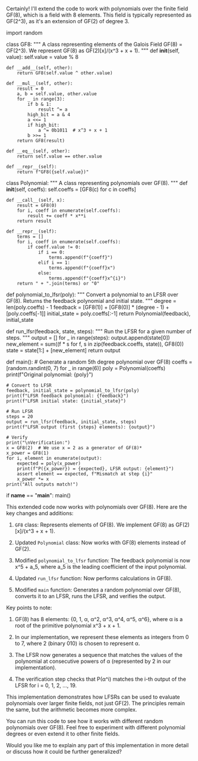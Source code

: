  Certainly! I'll extend the code to work with polynomials over the finite field GF(8), which is a field with 8 elements. This field is typically represented as GF(2^3), as it's an extension of GF(2) of degree 3.



<antArtifact identifier="polynomial-to-lfsr" type="application/vnd.ant.code" language="python" title="Convert Polynomial to LFSR over GF(8)">
import random

class GF8:
    """
    A class representing elements of the Galois Field GF(8) = GF(2^3).
    We represent GF(8) as GF(2)[x]/(x^3 + x + 1).
    """
    def __init__(self, value):
        self.value = value % 8

    def __add__(self, other):
        return GF8(self.value ^ other.value)

    def __mul__(self, other):
        result = 0
        a, b = self.value, other.value
        for _ in range(3):
            if b & 1:
                result ^= a
            high_bit = a & 4
            a <<= 1
            if high_bit:
                a ^= 0b1011  # x^3 + x + 1
            b >>= 1
        return GF8(result)

    def __eq__(self, other):
        return self.value == other.value

    def __repr__(self):
        return f"GF8({self.value})"

class Polynomial:
    """
    A class representing polynomials over GF(8).
    """
    def __init__(self, coeffs):
        self.coeffs = [GF8(c) for c in coeffs]

    def __call__(self, x):
        result = GF8(0)
        for i, coeff in enumerate(self.coeffs):
            result += coeff * x**i
        return result

    def __repr__(self):
        terms = []
        for i, coeff in enumerate(self.coeffs):
            if coeff.value != 0:
                if i == 0:
                    terms.append(f"{coeff}")
                elif i == 1:
                    terms.append(f"{coeff}x")
                else:
                    terms.append(f"{coeff}x^{i}")
        return " + ".join(terms) or "0"

def polynomial_to_lfsr(poly):
    """
    Convert a polynomial to an LFSR over GF(8).
    Returns the feedback polynomial and initial state.
    """
    degree = len(poly.coeffs) - 1
    feedback = [GF8(1)] + [GF8(0)] * (degree - 1) + [poly.coeffs[-1]]
    initial_state = poly.coeffs[:-1]
    return Polynomial(feedback), initial_state

def run_lfsr(feedback, state, steps):
    """
    Run the LFSR for a given number of steps.
    """
    output = []
    for _ in range(steps):
        output.append(state[0])
        new_element = sum((f * s for f, s in zip(feedback.coeffs, state)), GF8(0))
        state = state[1:] + [new_element]
    return output

def main():
    # Generate a random 5th degree polynomial over GF(8)
    coeffs = [random.randint(0, 7) for _ in range(6)]
    poly = Polynomial(coeffs)
    print(f"Original polynomial: {poly}")

    # Convert to LFSR
    feedback, initial_state = polynomial_to_lfsr(poly)
    print(f"LFSR feedback polynomial: {feedback}")
    print(f"LFSR initial state: {initial_state}")

    # Run LFSR
    steps = 20
    output = run_lfsr(feedback, initial_state, steps)
    print(f"LFSR output (first {steps} elements): {output}")

    # Verify
    print("\nVerification:")
    x = GF8(2)  # We use x = 2 as a generator of GF(8)*
    x_power = GF8(1)
    for i, element in enumerate(output):
        expected = poly(x_power)
        print(f"P({x_power}) = {expected}, LFSR output: {element}")
        assert element == expected, f"Mismatch at step {i}"
        x_power *= x
    print("All outputs match!")

if __name__ == "__main__":
    main()
</antArtifact>

This extended code now works with polynomials over GF(8). Here are the key changes and additions:

1. `GF8` class: Represents elements of GF(8). We implement GF(8) as GF(2)[x]/(x^3 + x + 1).

2. Updated `Polynomial` class: Now works with GF(8) elements instead of GF(2).

3. Modified `polynomial_to_lfsr` function: The feedback polynomial is now x^5 + a_5, where a_5 is the leading coefficient of the input polynomial.

4. Updated `run_lfsr` function: Now performs calculations in GF(8).

5. Modified `main` function: Generates a random polynomial over GF(8), converts it to an LFSR, runs the LFSR, and verifies the output.

Key points to note:

1. GF(8) has 8 elements: {0, 1, α, α^2, α^3, α^4, α^5, α^6}, where α is a root of the primitive polynomial x^3 + x + 1.

2. In our implementation, we represent these elements as integers from 0 to 7, where 2 (binary 010) is chosen to represent α.

3. The LFSR now generates a sequence that matches the values of the polynomial at consecutive powers of α (represented by 2 in our implementation).

4. The verification step checks that P(α^i) matches the i-th output of the LFSR for i = 0, 1, 2, ..., 19.

This implementation demonstrates how LFSRs can be used to evaluate polynomials over larger finite fields, not just GF(2). The principles remain the same, but the arithmetic becomes more complex.

You can run this code to see how it works with different random polynomials over GF(8). Feel free to experiment with different polynomial degrees or even extend it to other finite fields.

Would you like me to explain any part of this implementation in more detail or discuss how it could be further generalized?

